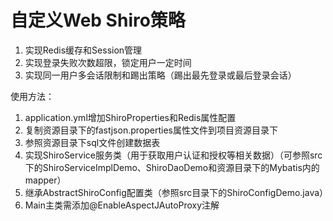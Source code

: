 # 自定义Web Shiro策略
1. 实现Redis缓存和Session管理
2. 实现登录失败次数超限，锁定用户一定时间
3. 实现同一用户多会话限制和踢出策略（踢出最先登录或最后登录会话）

使用方法：
1. application.yml增加ShiroProperties和Redis属性配置
2. 复制资源目录下的fastjson.properties属性文件到项目资源目录下
3. 参照资源目录下sql文件创建数据表
4. 实现ShiroService服务类（用于获取用户认证和授权等相关数据）（可参照src下的ShiroServiceImplDemo、ShiroDaoDemo和资源目录下的Mybatis内的mapper）
5. 继承AbstractShiroConfig配置类（参照src目录下的ShiroConfigDemo.java）
6. Main主类需添加@EnableAspectJAutoProxy注解
